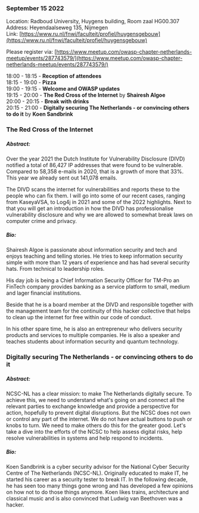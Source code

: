 ### September 15 2022

Location: Radboud University, Huygens building, Room zaal HG00.307    
Address: Heyendaalseweg 135, Nijmegen  
Link: [https://www.ru.nl/fnwi/faculteit/profiel/huygensgebouw](https://www.ru.nl/fnwi/faculteit/profiel/huygensgebouw)

Please register via: [https://www.meetup.com/owasp-chapter-netherlands-meetup/events/287743579/](https://www.meetup.com/owasp-chapter-netherlands-meetup/events/287743579/)

18:00 - 18:15 - **Reception of attendees**  
18:15 - 19:00 - **Pizza**  
19:00 - 19:15 - **Welcome and OWASP updates**  
19:15 - 20:00 - **The Red Cross of the Internet** by **Shairesh Algoe**  
20:00 - 20:15 - **Break with drinks**  
20:15 - 21:00 - **Digitally securing The Netherlands - or convincing others to do it** by **Koen Sandbrink**

### The Red Cross of the Internet
##### Abstract:
Over the year 2021 the Dutch Institute for Vulnerability Disclosure (DIVD) notified a total of 86,427 IP addresses that were found to be vulnerable. Compared to 58,358 e-mails in 2020, that is a growth of more that 33%. This year we already sent out 141,078 emails.

The DIVD scans the internet for vulnerabilities and reports these to the people who can fix them. I will go into some of our recent cases, ranging from KaseyaVSA, to Log4j in 2021 and some of the 2022 highlights. Next to that you will get an introduction in how the DIVD has professionalise vulnerability disclosure and why we are allowed to somewhat break laws on computer crime and privacy.
##### Bio:
Shairesh Algoe is passionate about information security and tech and enjoys teaching and telling stories. He tries to keep information security simple with more than 12 years of experience and has had several security hats. From technical to leadership roles.

His day job is being a Chief Information Security Officer for TM-Pro an FinTech company provides banking as a service platform to small, medium and lager financial institutions.

Beside that he is a board member at the DIVD and responsible together with the management team for the continuity of this hacker collective that helps to clean up the internet for free within our code of conduct.

In his other spare time, he is also an entrepreneur who delivers security products and services to multiple companies. He is also a speaker and teaches students about information security and quantum technology. 

### Digitally securing The Netherlands - or convincing others to do it
##### Abstract:
NCSC-NL has a clear mission: to make The Netherlands digitally secure. To achieve this, we need to understand what's going on and connect all the relevant parties to exchange knowledge and provide a perspective for action, hopefully to prevent digital disruptions. But the NCSC does not own or control any part of the internet. We do not have actual buttons to push or knobs to turn. We need to make others do this for the greater good. Let's take a dive into the efforts of the NCSC to help assess digital risks, help resolve vulnerabilities in systems and help respond to incidents.
##### Bio:
Koen Sandbrink is a cyber security advisor for the National Cyber Security Centre of The Netherlands (NCSC-NL). Originally educated to make IT, he started his career as a security tester to break IT. In the following decade, he has seen too many things gone wrong and has developed a few opinions on how not to do those things anymore. Koen likes trains, architecture and classical music and is also convinced that Ludwig van Beethoven was a hacker.
